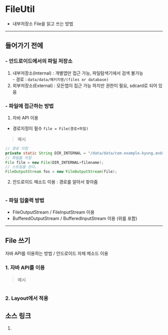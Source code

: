 # FileUtil
- 내부저장소 File을 읽고 쓰는 방법

---
## 들어가기 전에
### - __안드로이드에서의 파일 저장소__
1. 내부저장소(Internal) : 개별앱만 접근 가능, 파일탐색기에서 검색 불가능
</br> - 경로 : `data/data/패키지명/(files or database)`
2. 외부저장소(External) : 모든앱이 접근 가능 하지만 권한이 필요, sdcard로 되어 있음

### - __파일에 접근하는 방법__
1. 자바 API 이용
  - 경로지정이 필수 `file = File(경로+파일)`
> 예시
```java
// 경로 지정
private static String DIR_INTERNAL = "/data/data/com.example.kyung.androidmemo/files";
// 파일을 지정
File file = new File(DIR_INTERNAL+filename);
// 스트림을 쓴다.
FileOutputStream fos = new FileOutputStream(file);
```

2. 안드로이드 메소드 이용 : 경로를 알아서 찾아줌
```java
```

### - __파일 입출력 방법__
* FileOutputStream / FileInputStream 이용
* BufferedOutputStream / BufferedInputStream 이용 (위를 포함)

---

## File 쓰기
자바 API를 이용하는 방법 / 안드로이드 자체 메소드 이용

### 1. __자바 API를 이용__
> 예시

```xml

```
### 2. __Layout에서 적용__


## 소스 링크
1.
